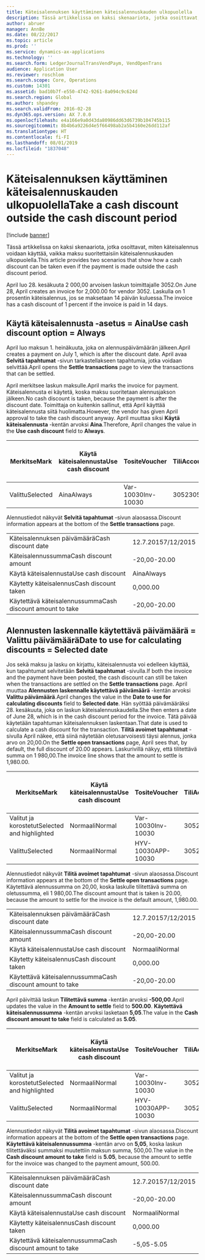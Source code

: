 ```yaml
---
title: Käteisalennuksen käyttäminen käteisalennuskauden ulkopuolella
description: Tässä artikkelissa on kaksi skenaariota, jotka osoittavat, miten käteisalennus voidaan käyttää, vaikka maksu suoritettaisiin käteisalennuskauden ulkopuolella.
author: abruer
manager: AnnBe
ms.date: 08/22/2017
ms.topic: article
ms.prod: ''
ms.service: dynamics-ax-applications
ms.technology: ''
ms.search.form: LedgerJournalTransVendPaym, VendOpenTrans
audience: Application User
ms.reviewer: roschlom
ms.search.scope: Core, Operations
ms.custom: 14301
ms.assetid: bad10b7f-e550-4742-9261-8a094c9c624d
ms.search.region: Global
ms.author: shpandey
ms.search.validFrom: 2016-02-28
ms.dyn365.ops.version: AX 7.0.0
ms.openlocfilehash: e4a166e9a0d43da80986dd63d6739b104745b115
ms.sourcegitcommit: 8b4b6a9226d4e5f66498ab2a5b4160e26dd112af
ms.translationtype: HT
ms.contentlocale: fi-FI
ms.lasthandoff: 08/01/2019
ms.locfileid: "1837048"
---
```

# <a name="take-a-cash-discount-outside-the-cash-discount-period"></a><span data-ttu-id="fdc34-103">Käteisalennuksen käyttäminen käteisalennuskauden ulkopuolella</span><span class="sxs-lookup"><span data-stu-id="fdc34-103">Take a cash discount outside the cash discount period</span></span>

[!include [banner](../includes/banner.md)]

<span data-ttu-id="fdc34-104">Tässä artikkelissa on kaksi skenaariota, jotka osoittavat, miten käteisalennus voidaan käyttää, vaikka maksu suoritettaisiin käteisalennuskauden ulkopuolella.</span><span class="sxs-lookup"><span data-stu-id="fdc34-104">This article provides two scenarios that show how a cash discount can be taken even if the payment is made outside the cash discount period.</span></span>

<span data-ttu-id="fdc34-105">April luo 28. kesäkuuta 2 000,00 arvoisen laskun toimittajalle 3052.</span><span class="sxs-lookup"><span data-stu-id="fdc34-105">On June 28, April creates an invoice for 2,000.00 for vendor 3052.</span></span> <span data-ttu-id="fdc34-106">Laskulla on 1 prosentin käteisalennus, jos se maksetaan 14 päivän kuluessa.</span><span class="sxs-lookup"><span data-stu-id="fdc34-106">The invoice has a cash discount of 1 percent if the invoice is paid in 14 days.</span></span>

## <a name="use-cash-discount-option--always"></a><span data-ttu-id="fdc34-107">Käytä käteisalennusta -asetus = Aina</span><span class="sxs-lookup"><span data-stu-id="fdc34-107">Use cash discount option = Always</span></span>
<span data-ttu-id="fdc34-108">April luo maksun 1. heinäkuuta, joka on alennuspäivämäärän jälkeen.</span><span class="sxs-lookup"><span data-stu-id="fdc34-108">April creates a payment on July 1, which is after the discount date.</span></span> <span data-ttu-id="fdc34-109">April avaa **Selvitä tapahtumat** -sivun tarkastellakseen tapahtumia, jotka voidaan selvittää.</span><span class="sxs-lookup"><span data-stu-id="fdc34-109">April opens the **Settle transactions** page to view the transactions that can be settled.</span></span> 

<span data-ttu-id="fdc34-110">April merkitsee laskun maksulle.</span><span class="sxs-lookup"><span data-stu-id="fdc34-110">April marks the invoice for payment.</span></span> <span data-ttu-id="fdc34-111">Käteisalennusta ei käytetä, koska maksu suoritetaan alennusjakson jälkeen.</span><span class="sxs-lookup"><span data-stu-id="fdc34-111">No cash discount is taken, because the payment is after the discount date.</span></span> <span data-ttu-id="fdc34-112">Toimittaja on kuitenkin sallinut, että April käyttää käteisalennusta siitä huolimatta.</span><span class="sxs-lookup"><span data-stu-id="fdc34-112">However, the vendor has given April approval to take the cash discount anyway.</span></span> <span data-ttu-id="fdc34-113">April muuttaa siksi **Käytä käteisalennusta** -kentän arvoksi **Aina**.</span><span class="sxs-lookup"><span data-stu-id="fdc34-113">Therefore, April changes the value in the **Use cash discount** field to **Always**.</span></span>

| <span data-ttu-id="fdc34-114">Merkitse</span><span class="sxs-lookup"><span data-stu-id="fdc34-114">Mark</span></span>     | <span data-ttu-id="fdc34-115">Käytä käteisalennusta</span><span class="sxs-lookup"><span data-stu-id="fdc34-115">Use cash discount</span></span> | <span data-ttu-id="fdc34-116">Tosite</span><span class="sxs-lookup"><span data-stu-id="fdc34-116">Voucher</span></span>   | <span data-ttu-id="fdc34-117">Tili</span><span class="sxs-lookup"><span data-stu-id="fdc34-117">Account</span></span> | <span data-ttu-id="fdc34-118">Käteisalennuksen päivämäärä</span><span class="sxs-lookup"><span data-stu-id="fdc34-118">Cash discount date</span></span> | <span data-ttu-id="fdc34-119">Eräpäivä</span><span class="sxs-lookup"><span data-stu-id="fdc34-119">Due date</span></span>  | <span data-ttu-id="fdc34-120">Lasku</span><span class="sxs-lookup"><span data-stu-id="fdc34-120">Invoice</span></span> | <span data-ttu-id="fdc34-121">Summa tapahtuman valuuttana</span><span class="sxs-lookup"><span data-stu-id="fdc34-121">Amount in transaction currency</span></span> | <span data-ttu-id="fdc34-122">Valuutta</span><span class="sxs-lookup"><span data-stu-id="fdc34-122">Currency</span></span> | <span data-ttu-id="fdc34-123">Täsmäytettävä summa</span><span class="sxs-lookup"><span data-stu-id="fdc34-123">Amount to settle</span></span> |
|----------|-------------------|-----------|---------|--------------------|-----------|---------|--------------------------------|----------|------------------|
| <span data-ttu-id="fdc34-124">Valittu</span><span class="sxs-lookup"><span data-stu-id="fdc34-124">Selected</span></span> | <span data-ttu-id="fdc34-125">Aina</span><span class="sxs-lookup"><span data-stu-id="fdc34-125">Always</span></span>            | <span data-ttu-id="fdc34-126">Var-10030</span><span class="sxs-lookup"><span data-stu-id="fdc34-126">Inv-10030</span></span> | <span data-ttu-id="fdc34-127">3052</span><span class="sxs-lookup"><span data-stu-id="fdc34-127">3052</span></span>    | <span data-ttu-id="fdc34-128">28.6.2015</span><span class="sxs-lookup"><span data-stu-id="fdc34-128">6/28/2015</span></span>          | <span data-ttu-id="fdc34-129">12.7.2015</span><span class="sxs-lookup"><span data-stu-id="fdc34-129">7/12/2015</span></span> | <span data-ttu-id="fdc34-130">10030</span><span class="sxs-lookup"><span data-stu-id="fdc34-130">10030</span></span>   | <span data-ttu-id="fdc34-131">-2 000,00</span><span class="sxs-lookup"><span data-stu-id="fdc34-131">-2,000.00</span></span>                      | <span data-ttu-id="fdc34-132">USD</span><span class="sxs-lookup"><span data-stu-id="fdc34-132">USD</span></span>      | <span data-ttu-id="fdc34-133">-1 980,00</span><span class="sxs-lookup"><span data-stu-id="fdc34-133">-1,980.00</span></span>        |

<span data-ttu-id="fdc34-134">Alennustiedot näkyvät **Selvitä tapahtumat** -sivun alaosassa.</span><span class="sxs-lookup"><span data-stu-id="fdc34-134">Discount information appears at the bottom of the **Settle transactions** page.</span></span>

|                              |           |
|------------------------------|-----------|
| <span data-ttu-id="fdc34-135">Käteisalennuksen päivämäärä</span><span class="sxs-lookup"><span data-stu-id="fdc34-135">Cash discount date</span></span>           | <span data-ttu-id="fdc34-136">12.7.2015</span><span class="sxs-lookup"><span data-stu-id="fdc34-136">7/12/2015</span></span> |
| <span data-ttu-id="fdc34-137">Käteisalennussumma</span><span class="sxs-lookup"><span data-stu-id="fdc34-137">Cash discount amount</span></span>         | <span data-ttu-id="fdc34-138">-20,00</span><span class="sxs-lookup"><span data-stu-id="fdc34-138">-20.00</span></span>    |
| <span data-ttu-id="fdc34-139">Käytä käteisalennusta</span><span class="sxs-lookup"><span data-stu-id="fdc34-139">Use cash discount</span></span>            | <span data-ttu-id="fdc34-140">Aina</span><span class="sxs-lookup"><span data-stu-id="fdc34-140">Always</span></span>    |
| <span data-ttu-id="fdc34-141">Käytetty käteisalennus</span><span class="sxs-lookup"><span data-stu-id="fdc34-141">Cash discount taken</span></span>          | <span data-ttu-id="fdc34-142">0,00</span><span class="sxs-lookup"><span data-stu-id="fdc34-142">0.00</span></span>      |
| <span data-ttu-id="fdc34-143">Käytettävä käteisalennussumma</span><span class="sxs-lookup"><span data-stu-id="fdc34-143">Cash discount amount to take</span></span> | <span data-ttu-id="fdc34-144">-20,00</span><span class="sxs-lookup"><span data-stu-id="fdc34-144">-20.00</span></span>    |

## <a name="date-to-use-for-calculating-discounts--selected-date"></a><span data-ttu-id="fdc34-145">Alennusten laskennalle käytettävä päivämäärä = Valittu päivämäärä</span><span class="sxs-lookup"><span data-stu-id="fdc34-145">Date to use for calculating discounts = Selected date</span></span>
<span data-ttu-id="fdc34-146">Jos sekä maksu ja lasku on kirjattu, käteisalennusta voi edelleen käyttää, kun tapahtumat selvitetään **Selvitä tapahtumat** -sivulla.</span><span class="sxs-lookup"><span data-stu-id="fdc34-146">If both the invoice and the payment have been posted, the cash discount can still be taken when the transactions are settled on the **Settle transactions** page.</span></span> <span data-ttu-id="fdc34-147">April muuttaa **Alennusten laskennalle käytettävä päivämäärä** -kentän arvoksi **Valittu päivämäärä**.</span><span class="sxs-lookup"><span data-stu-id="fdc34-147">April changes the value in the **Date to use for calculating discounts** field to **Selected date**.</span></span> <span data-ttu-id="fdc34-148">Hän syöttää päivämääräksi 28. kesäkuuta, joka on laskun käteisalennuskaudella.</span><span class="sxs-lookup"><span data-stu-id="fdc34-148">She then enters a date of June 28, which is in the cash discount period for the invoice.</span></span> <span data-ttu-id="fdc34-149">Tätä päivää käytetään tapahtuman käteisalennuksen laskentaan.</span><span class="sxs-lookup"><span data-stu-id="fdc34-149">That date is used to calculate a cash discount for the transaction.</span></span> <span data-ttu-id="fdc34-150">**Tilitä avoimet tapahtumat** -sivulla April näkee, että siinä näytetään oletusarvoisesti täysi alennus, jonka arvo on 20,00.</span><span class="sxs-lookup"><span data-stu-id="fdc34-150">On the **Settle open transactions** page, April sees that, by default, the full discount of 20.00 appears.</span></span> <span data-ttu-id="fdc34-151">Laskurivillä näkyy, että tilitettävä summa on 1 980,00.</span><span class="sxs-lookup"><span data-stu-id="fdc34-151">The invoice line shows that the amount to settle is 1,980.00.</span></span>

| <span data-ttu-id="fdc34-152">Merkitse</span><span class="sxs-lookup"><span data-stu-id="fdc34-152">Mark</span></span>                     | <span data-ttu-id="fdc34-153">Käytä käteisalennusta</span><span class="sxs-lookup"><span data-stu-id="fdc34-153">Use cash discount</span></span> | <span data-ttu-id="fdc34-154">Tosite</span><span class="sxs-lookup"><span data-stu-id="fdc34-154">Voucher</span></span>   | <span data-ttu-id="fdc34-155">Tili</span><span class="sxs-lookup"><span data-stu-id="fdc34-155">Account</span></span> | <span data-ttu-id="fdc34-156">Käteisalennuksen päivämäärä</span><span class="sxs-lookup"><span data-stu-id="fdc34-156">Cash discount date</span></span> | <span data-ttu-id="fdc34-157">Eräpäivä</span><span class="sxs-lookup"><span data-stu-id="fdc34-157">Due date</span></span>  | <span data-ttu-id="fdc34-158">Lasku</span><span class="sxs-lookup"><span data-stu-id="fdc34-158">Invoice</span></span> | <span data-ttu-id="fdc34-159">Summa tapahtuman valuuttana</span><span class="sxs-lookup"><span data-stu-id="fdc34-159">Amount in transaction currency</span></span> | <span data-ttu-id="fdc34-160">Valuutta</span><span class="sxs-lookup"><span data-stu-id="fdc34-160">Currency</span></span> | <span data-ttu-id="fdc34-161">Täsmäytettävä summa</span><span class="sxs-lookup"><span data-stu-id="fdc34-161">Amount to settle</span></span> |
|--------------------------|-------------------|-----------|---------|--------------------|-----------|---------|--------------------------------|----------|------------------|
| <span data-ttu-id="fdc34-162">Valitut ja korostetut</span><span class="sxs-lookup"><span data-stu-id="fdc34-162">Selected and highlighted</span></span> | <span data-ttu-id="fdc34-163">Normaali</span><span class="sxs-lookup"><span data-stu-id="fdc34-163">Normal</span></span>            | <span data-ttu-id="fdc34-164">Var-10030</span><span class="sxs-lookup"><span data-stu-id="fdc34-164">Inv-10030</span></span> | <span data-ttu-id="fdc34-165">3052</span><span class="sxs-lookup"><span data-stu-id="fdc34-165">3052</span></span>    | <span data-ttu-id="fdc34-166">28.6.2015</span><span class="sxs-lookup"><span data-stu-id="fdc34-166">6/28/2015</span></span>          | <span data-ttu-id="fdc34-167">12.7.2015</span><span class="sxs-lookup"><span data-stu-id="fdc34-167">7/12/2015</span></span> | <span data-ttu-id="fdc34-168">10030</span><span class="sxs-lookup"><span data-stu-id="fdc34-168">10030</span></span>   | <span data-ttu-id="fdc34-169">-2 000,00</span><span class="sxs-lookup"><span data-stu-id="fdc34-169">-2,000.00</span></span>                      | <span data-ttu-id="fdc34-170">USD</span><span class="sxs-lookup"><span data-stu-id="fdc34-170">USD</span></span>      | <span data-ttu-id="fdc34-171">-1 980,00</span><span class="sxs-lookup"><span data-stu-id="fdc34-171">-1,980.00</span></span>        |
| <span data-ttu-id="fdc34-172">Valittu</span><span class="sxs-lookup"><span data-stu-id="fdc34-172">Selected</span></span>                 | <span data-ttu-id="fdc34-173">Normaali</span><span class="sxs-lookup"><span data-stu-id="fdc34-173">Normal</span></span>            | <span data-ttu-id="fdc34-174">HYV-10030</span><span class="sxs-lookup"><span data-stu-id="fdc34-174">APP-10030</span></span> | <span data-ttu-id="fdc34-175">3052</span><span class="sxs-lookup"><span data-stu-id="fdc34-175">3052</span></span>    | <span data-ttu-id="fdc34-176">15.7.2015</span><span class="sxs-lookup"><span data-stu-id="fdc34-176">7/15/2015</span></span>          | <span data-ttu-id="fdc34-177">15.7.2015</span><span class="sxs-lookup"><span data-stu-id="fdc34-177">7/15/2015</span></span> |         | <span data-ttu-id="fdc34-178">500,00</span><span class="sxs-lookup"><span data-stu-id="fdc34-178">500.00</span></span>                         | <span data-ttu-id="fdc34-179">USD</span><span class="sxs-lookup"><span data-stu-id="fdc34-179">USD</span></span>      | <span data-ttu-id="fdc34-180">500,00</span><span class="sxs-lookup"><span data-stu-id="fdc34-180">500.00</span></span>           |

<span data-ttu-id="fdc34-181">Alennustiedot näkyvät **Tilitä avoimet tapahtumat** -sivun alaosassa.</span><span class="sxs-lookup"><span data-stu-id="fdc34-181">Discount information appears at the bottom of the **Settle open transactions** page.</span></span> <span data-ttu-id="fdc34-182">Käytettävä alennussumma on 20,00, koska laskulle tilitettävä summa on oletussumma, eli 1 980,00.</span><span class="sxs-lookup"><span data-stu-id="fdc34-182">The discount amount that is taken is 20.00, because the amount to settle for the invoice is the default amount, 1,980.00.</span></span>

|                              |           |
|------------------------------|-----------|
| <span data-ttu-id="fdc34-183">Käteisalennuksen päivämäärä</span><span class="sxs-lookup"><span data-stu-id="fdc34-183">Cash discount date</span></span>           | <span data-ttu-id="fdc34-184">12.7.2015</span><span class="sxs-lookup"><span data-stu-id="fdc34-184">7/12/2015</span></span> |
| <span data-ttu-id="fdc34-185">Käteisalennussumma</span><span class="sxs-lookup"><span data-stu-id="fdc34-185">Cash discount amount</span></span>         | <span data-ttu-id="fdc34-186">-20,00</span><span class="sxs-lookup"><span data-stu-id="fdc34-186">-20.00</span></span>    |
| <span data-ttu-id="fdc34-187">Käytä käteisalennusta</span><span class="sxs-lookup"><span data-stu-id="fdc34-187">Use cash discount</span></span>            | <span data-ttu-id="fdc34-188">Normaali</span><span class="sxs-lookup"><span data-stu-id="fdc34-188">Normal</span></span>    |
| <span data-ttu-id="fdc34-189">Käytetty käteisalennus</span><span class="sxs-lookup"><span data-stu-id="fdc34-189">Cash discount taken</span></span>          | <span data-ttu-id="fdc34-190">0,00</span><span class="sxs-lookup"><span data-stu-id="fdc34-190">0.00</span></span>      |
| <span data-ttu-id="fdc34-191">Käytettävä käteisalennussumma</span><span class="sxs-lookup"><span data-stu-id="fdc34-191">Cash discount amount to take</span></span> | <span data-ttu-id="fdc34-192">-20,00</span><span class="sxs-lookup"><span data-stu-id="fdc34-192">-20.00</span></span>    |

<span data-ttu-id="fdc34-193">April päivittää laskun **Tilitettävä summa** -kentän arvoksi **-500,00**.</span><span class="sxs-lookup"><span data-stu-id="fdc34-193">April updates the value in the **Amount to settle** field to **500.00**.</span></span> <span data-ttu-id="fdc34-194">**Käytettävä käteisalennussumma** -kentän arvoksi lasketaan **5,05**.</span><span class="sxs-lookup"><span data-stu-id="fdc34-194">The value in the **Cash discount amount to take** field is calculated as **5.05**.</span></span>

| <span data-ttu-id="fdc34-195">Merkitse</span><span class="sxs-lookup"><span data-stu-id="fdc34-195">Mark</span></span>                     | <span data-ttu-id="fdc34-196">Käytä käteisalennusta</span><span class="sxs-lookup"><span data-stu-id="fdc34-196">Use cash discount</span></span> | <span data-ttu-id="fdc34-197">Tosite</span><span class="sxs-lookup"><span data-stu-id="fdc34-197">Voucher</span></span>   | <span data-ttu-id="fdc34-198">Tili</span><span class="sxs-lookup"><span data-stu-id="fdc34-198">Account</span></span> | <span data-ttu-id="fdc34-199">Päivämäärä</span><span class="sxs-lookup"><span data-stu-id="fdc34-199">Date</span></span>      | <span data-ttu-id="fdc34-200">Eräpäivä</span><span class="sxs-lookup"><span data-stu-id="fdc34-200">Due date</span></span>  | <span data-ttu-id="fdc34-201">Lasku</span><span class="sxs-lookup"><span data-stu-id="fdc34-201">Invoice</span></span> | <span data-ttu-id="fdc34-202">Summa tapahtuman valuuttana</span><span class="sxs-lookup"><span data-stu-id="fdc34-202">Amount in transaction currency</span></span> | <span data-ttu-id="fdc34-203">Valuutta</span><span class="sxs-lookup"><span data-stu-id="fdc34-203">Currency</span></span> | <span data-ttu-id="fdc34-204">Täsmäytettävä summa</span><span class="sxs-lookup"><span data-stu-id="fdc34-204">Amount to settle</span></span> |
|--------------------------|-------------------|-----------|---------|-----------|-----------|---------|--------------------------------|----------|------------------|
| <span data-ttu-id="fdc34-205">Valitut ja korostetut</span><span class="sxs-lookup"><span data-stu-id="fdc34-205">Selected and highlighted</span></span> | <span data-ttu-id="fdc34-206">Normaali</span><span class="sxs-lookup"><span data-stu-id="fdc34-206">Normal</span></span>            | <span data-ttu-id="fdc34-207">Var-10030</span><span class="sxs-lookup"><span data-stu-id="fdc34-207">Inv-10030</span></span> | <span data-ttu-id="fdc34-208">3052</span><span class="sxs-lookup"><span data-stu-id="fdc34-208">3052</span></span>    | <span data-ttu-id="fdc34-209">28.6.2015</span><span class="sxs-lookup"><span data-stu-id="fdc34-209">6/28/2015</span></span> | <span data-ttu-id="fdc34-210">12.7.2015</span><span class="sxs-lookup"><span data-stu-id="fdc34-210">7/12/2015</span></span> | <span data-ttu-id="fdc34-211">10030</span><span class="sxs-lookup"><span data-stu-id="fdc34-211">10030</span></span>   | <span data-ttu-id="fdc34-212">2 000,00</span><span class="sxs-lookup"><span data-stu-id="fdc34-212">2,000.00</span></span>                       | <span data-ttu-id="fdc34-213">USD</span><span class="sxs-lookup"><span data-stu-id="fdc34-213">USD</span></span>      | <span data-ttu-id="fdc34-214">-500,00</span><span class="sxs-lookup"><span data-stu-id="fdc34-214">-500.00</span></span>          |
| <span data-ttu-id="fdc34-215">Valittu</span><span class="sxs-lookup"><span data-stu-id="fdc34-215">Selected</span></span>                 | <span data-ttu-id="fdc34-216">Normaali</span><span class="sxs-lookup"><span data-stu-id="fdc34-216">Normal</span></span>            | <span data-ttu-id="fdc34-217">HYV-10030</span><span class="sxs-lookup"><span data-stu-id="fdc34-217">APP-10030</span></span> | <span data-ttu-id="fdc34-218">3052</span><span class="sxs-lookup"><span data-stu-id="fdc34-218">3052</span></span>    | <span data-ttu-id="fdc34-219">15.7.2015</span><span class="sxs-lookup"><span data-stu-id="fdc34-219">7/15/2015</span></span> | <span data-ttu-id="fdc34-220">15.7.2015</span><span class="sxs-lookup"><span data-stu-id="fdc34-220">7/15/2015</span></span> |         | <span data-ttu-id="fdc34-221">500,00</span><span class="sxs-lookup"><span data-stu-id="fdc34-221">500.00</span></span>                         | <span data-ttu-id="fdc34-222">USD</span><span class="sxs-lookup"><span data-stu-id="fdc34-222">USD</span></span>      | <span data-ttu-id="fdc34-223">500,00</span><span class="sxs-lookup"><span data-stu-id="fdc34-223">500.00</span></span>           |

<span data-ttu-id="fdc34-224">Alennustiedot näkyvät **Tilitä avoimet tapahtumat** -sivun alaosassa.</span><span class="sxs-lookup"><span data-stu-id="fdc34-224">Discount information appears at the bottom of the **Settle open transactions** page.</span></span> <span data-ttu-id="fdc34-225">**Käytettävä käteisalennussumma** -kentän arvo on **5,05**, koska laskun tilitettäväksi summaksi muutettiin maksun summa, 500,00.</span><span class="sxs-lookup"><span data-stu-id="fdc34-225">The value in the **Cash discount amount to take** field is **5.05**, because the amount to settle for the invoice was changed to the payment amount, 500.00.</span></span>

|                              |           |
|------------------------------|-----------|
| <span data-ttu-id="fdc34-226">Käteisalennuksen päivämäärä</span><span class="sxs-lookup"><span data-stu-id="fdc34-226">Cash discount date</span></span>           | <span data-ttu-id="fdc34-227">12.7.2015</span><span class="sxs-lookup"><span data-stu-id="fdc34-227">7/12/2015</span></span> |
| <span data-ttu-id="fdc34-228">Käteisalennussumma</span><span class="sxs-lookup"><span data-stu-id="fdc34-228">Cash discount amount</span></span>         | <span data-ttu-id="fdc34-229">-20,00</span><span class="sxs-lookup"><span data-stu-id="fdc34-229">-20.00</span></span>    |
| <span data-ttu-id="fdc34-230">Käytä käteisalennusta</span><span class="sxs-lookup"><span data-stu-id="fdc34-230">Use cash discount</span></span>            | <span data-ttu-id="fdc34-231">Normaali</span><span class="sxs-lookup"><span data-stu-id="fdc34-231">Normal</span></span>    |
| <span data-ttu-id="fdc34-232">Käytetty käteisalennus</span><span class="sxs-lookup"><span data-stu-id="fdc34-232">Cash discount taken</span></span>          | <span data-ttu-id="fdc34-233">0,00</span><span class="sxs-lookup"><span data-stu-id="fdc34-233">0.00</span></span>      |
| <span data-ttu-id="fdc34-234">Käytettävä käteisalennussumma</span><span class="sxs-lookup"><span data-stu-id="fdc34-234">Cash discount amount to take</span></span> | <span data-ttu-id="fdc34-235">-5,05</span><span class="sxs-lookup"><span data-stu-id="fdc34-235">-5.05</span></span>     |





